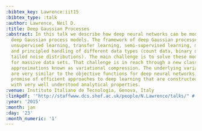 ```yaml
---
:bibtex_key: Lawrence:iit15
:bibtex_type: :talk
:author: Lawrence, Neil D.
:title: Deep Gaussian Processes
:abstract: In this talk we describe how deep neural networks can be modified to produce
  deep Gaussian process models. The framework of deep Gaussian processes allow for
  unsupervised learning, transfer learning, semi-supervised learning, multi-task learning
  and principled handling of different data types (count data, binary data, heavy
  tailed noise distributions). The main challenge is to solve these models efficiently
  for massive data sets. That challenge is in reach through a new class of variational
  approximations known as variational compression. The underlying variational bounds
  are very similar to the objective functions for deep neural networks, giving the
  promise of efficient approaches to deep learning that are constructed from components
  with very well understood analytical properties.
:venue: Instituto Italiano de Tecnologia, Genova, Italy
:linkpdf: '"http://staffwww.dcs.shef.ac.uk/people/N.Lawrence/talks/" # "deepgp_iit15.pdf"'
:year: '2015'
:month: jan
:day: '23'
:month_numeric: '1'
---
```

